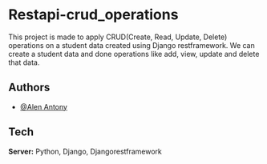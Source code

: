 # Restapi-crud_operations

This project is made to apply CRUD(Create, Read, Update, Delete) operations on a student data created using Django restframework.
We can create a student data and done operations like add, view, update and delete that data.

## Authors

- [@Alen Antony](https://github.com/alen0577)

## Tech 

**Server:** Python, Django, Djangorestframework
